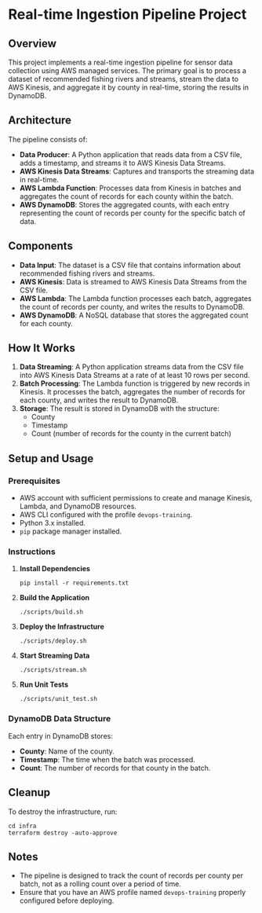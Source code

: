 
# Real-time Ingestion Pipeline Project

## Overview

This project implements a real-time ingestion pipeline for sensor data collection using AWS managed services. The primary goal is to process a dataset of recommended fishing rivers and streams, stream the data to AWS Kinesis, and aggregate it by county in real-time, storing the results in DynamoDB.

## Architecture

The pipeline consists of:
- **Data Producer**: A Python application that reads data from a CSV file, adds a timestamp, and streams it to AWS Kinesis Data Streams.
- **AWS Kinesis Data Streams**: Captures and transports the streaming data in real-time.
- **AWS Lambda Function**: Processes data from Kinesis in batches and aggregates the count of records for each county within the batch.
- **AWS DynamoDB**: Stores the aggregated counts, with each entry representing the count of records per county for the specific batch of data.

## Components

- **Data Input**: The dataset is a CSV file that contains information about recommended fishing rivers and streams.
- **AWS Kinesis**: Data is streamed to AWS Kinesis Data Streams from the CSV file.
- **AWS Lambda**: The Lambda function processes each batch, aggregates the count of records per county, and writes the results to DynamoDB.
- **AWS DynamoDB**: A NoSQL database that stores the aggregated count for each county.

## How It Works

1. **Data Streaming**: A Python application streams data from the CSV file into AWS Kinesis Data Streams at a rate of at least 10 rows per second.
2. **Batch Processing**: The Lambda function is triggered by new records in Kinesis. It processes the batch, aggregates the number of records for each county, and writes the result to DynamoDB.
3. **Storage**: The result is stored in DynamoDB with the structure:
   - County
   - Timestamp
   - Count (number of records for the county in the current batch)

## Setup and Usage

### Prerequisites

- AWS account with sufficient permissions to create and manage Kinesis, Lambda, and DynamoDB resources.
- AWS CLI configured with the profile `devops-training`.
- Python 3.x installed.
- `pip` package manager installed.

### Instructions

1. **Install Dependencies**
   ```
   pip install -r requirements.txt
   ```

2. **Build the Application**
   ```
   ./scripts/build.sh
   ```

3. **Deploy the Infrastructure**
   ```
   ./scripts/deploy.sh
   ```

4. **Start Streaming Data**
   ```
   ./scripts/stream.sh
   ```

5. **Run Unit Tests**
   ```
   ./scripts/unit_test.sh
   ```

### DynamoDB Data Structure

Each entry in DynamoDB stores:
- **County**: Name of the county.
- **Timestamp**: The time when the batch was processed.
- **Count**: The number of records for that county in the batch.

## Cleanup

To destroy the infrastructure, run:
```
cd infra
terraform destroy -auto-approve
```

## Notes

- The pipeline is designed to track the count of records per county per batch, not as a rolling count over a period of time.
- Ensure that you have an AWS profile named `devops-training` properly configured before deploying.
